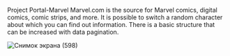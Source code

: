 Project Portal-Marvel Marvel.com is the source for Marvel comics, digital comics, comic strips, and more. It is possible to switch a random character about which you can find out information. There is a basic structure that can be increased with data pagination.

![Снимок экрана (598)](https://github.com/Evgenij-Nekrasov/Marvel_heroes/assets/137310332/4a3a72b4-e0a9-458d-8e76-c7b89c56ca89)
